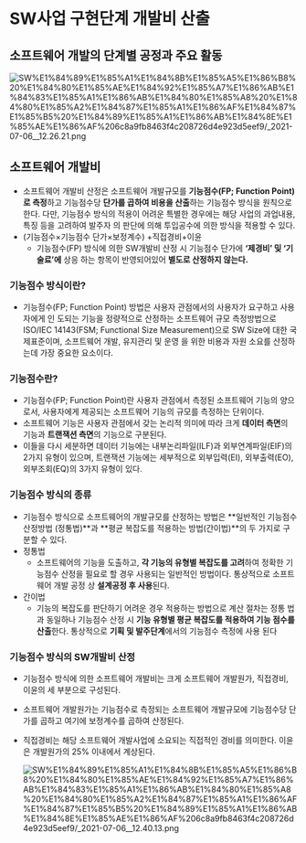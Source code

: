 # SW사업 구현단계 개발비 산출

## 소프트웨어 개발의 단계별 공정과 주요 활동

![SW%E1%84%89%E1%85%A1%E1%84%8B%E1%85%A5%E1%86%B8%20%E1%84%80%E1%85%AE%E1%84%92%E1%85%A7%E1%86%AB%E1%84%83%E1%85%A1%E1%86%AB%E1%84%80%E1%85%A8%20%E1%84%80%E1%85%A2%E1%84%87%E1%85%A1%E1%86%AF%E1%84%87%E1%85%B5%20%E1%84%89%E1%85%A1%E1%86%AB%E1%84%8E%E1%85%AE%E1%86%AF%206c8a9fb8463f4c208726d4e923d5eef9/_2021-07-06__12.26.21.png](SW%E1%84%89%E1%85%A1%E1%84%8B%E1%85%A5%E1%86%B8%20%E1%84%80%E1%85%AE%E1%84%92%E1%85%A7%E1%86%AB%E1%84%83%E1%85%A1%E1%86%AB%E1%84%80%E1%85%A8%20%E1%84%80%E1%85%A2%E1%84%87%E1%85%A1%E1%86%AF%E1%84%87%E1%85%B5%20%E1%84%89%E1%85%A1%E1%86%AB%E1%84%8E%E1%85%AE%E1%86%AF%206c8a9fb8463f4c208726d4e923d5eef9/_2021-07-06__12.26.21.png)

## 소프트웨어 개발비

- 소프트웨어 개발비 산정은 소프트웨어 개발규모를 **기능점수(FP; Function Point)로 측정**하고 기능점수당 **단가를 곱하여 비용을 산출**하는 기능점수 방식을 원칙으로 한다. 다만, 기능점수 방식의 적용이 어려운 특별한 경우에는 해당 사업의 과업내용, 특징 등을 고려하여 발주자 의 판단에 의해 투입공수에 의한 방식을 적용할 수 있다.
- (기능점수×기능점수 단가×보정계수) +직접경비+이윤
    - 기능점수(FP) 방식에 의한 SW개발비 산정 시 기능점수 단가에 **‘제경비’ 및 ‘기술료’에** 상응 하는 항목이 반영되어있어 **별도로 산정하지 않는다.**

### 기능점수 방식이란?

- 기능점수(FP; Function Point) 방법은 사용자 관점에서의 사용자가 요구하고 사용자에게 인 도되는 기능을 정량적으로 산정하는 소프트웨어 규모 측정방법으로 ISO/IEC 14143(FSM; Functional Size Measurement)으로 SW Size에 대한 국제표준이며, 소프트웨어 개발, 유지관리 및 운영 을 위한 비용과 자원 소요를 산정하는데 가장 중요한 요소이다.

### 기능점수란?

- 기능점수(FP; Function Point)란 사용자 관점에서 측정된 소프트웨어 기능의 양으로서, 사용자에게 제공되는 소프트웨어 기능의 규모를 측정하는 단위이다.
- 소프트웨어 기능은 사용자 관점에서 갖는 논리적 의미에 따라 크게 **데이터 측면**의 기능과 **트랜잭션 측면**의 기능으로 구분된다.
- 이들을 다시 세분하면 데이터 기능에는 내부논리파일(ILF)과 외부연계파일(EIF)의 2가지 유형이 있으며, 트랜잭션 기능에는 세부적으로 외부입력(EI), 외부출력(EO), 외부조회(EQ)의 3가지 유형이 있다.

### 기능점수 방식의 종류

- 기능점수 방식으로 소프트웨어의 개발규모를 산정하는 방법은 **일반적인 기능점수 산정방법 (정통법)**과 **평균 복잡도를 적용하는 방법(간이법)**의 두 가지로 구분할 수 있다.
- 정통법
    - 소프트웨어의 기능을 도출하고, **각 기능의 유형별 복잡도를 고려**하여 정확한 기능점수 산정을 필요로 할 경우 사용되는 일반적인 방법이다. 통상적으로 소프트웨어 개발 공정 상 **설계공정 후 사용**된다.
- 간이법
    - 기능의 복잡도를 판단하기 어려운 경우 적용하는 방법으로 계산 절차는 정통 법과 동일하나 기능점수 산정 시 **기능 유형별 평균 복잡도를 적용하여 기능 점수를 산출**한다. 통상적으로 **기획 및 발주단계**에서의 기능점수 측정에 사용 된다

### 기능점수 방식의 SW개발비 산정

- 기능점수 방식에 의한 소프트웨어 개발비는 크게 소프트웨어 개발원가, 직접경비, 이윤의 세
부분으로 구성된다.
- 소프트웨어 개발원가는 기능점수로 측정되는 소프트웨어 개발규모에 기능점수당 단가를 곱하고
여기에 보정계수를 곱하여 산정된다.
- 직접경비는 해당 소프트웨어 개발사업에 소요되는 직접적인 경비를 의미한다. 이윤은 개발원가의 25% 이내에서 계상된다.

    ![SW%E1%84%89%E1%85%A1%E1%84%8B%E1%85%A5%E1%86%B8%20%E1%84%80%E1%85%AE%E1%84%92%E1%85%A7%E1%86%AB%E1%84%83%E1%85%A1%E1%86%AB%E1%84%80%E1%85%A8%20%E1%84%80%E1%85%A2%E1%84%87%E1%85%A1%E1%86%AF%E1%84%87%E1%85%B5%20%E1%84%89%E1%85%A1%E1%86%AB%E1%84%8E%E1%85%AE%E1%86%AF%206c8a9fb8463f4c208726d4e923d5eef9/_2021-07-06__12.40.13.png](SW%E1%84%89%E1%85%A1%E1%84%8B%E1%85%A5%E1%86%B8%20%E1%84%80%E1%85%AE%E1%84%92%E1%85%A7%E1%86%AB%E1%84%83%E1%85%A1%E1%86%AB%E1%84%80%E1%85%A8%20%E1%84%80%E1%85%A2%E1%84%87%E1%85%A1%E1%86%AF%E1%84%87%E1%85%B5%20%E1%84%89%E1%85%A1%E1%86%AB%E1%84%8E%E1%85%AE%E1%86%AF%206c8a9fb8463f4c208726d4e923d5eef9/_2021-07-06__12.40.13.png)